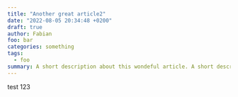 ```yaml
---
title: "Another great article2"
date: "2022-08-05 20:34:48 +0200"
draft: true
author: Fabian
foo: bar
categories: something
tags:
  - foo
summary: A short description about this wondeful article. A short description about this wondeful article. A short description about this wondeful article.
---
```


test 123
